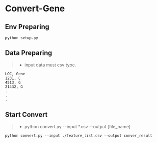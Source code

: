 # Convert-Gene

## Env Preparing
```
python setup.py
```

## Data Preparing
> * input data must csv type.
```
LOC, Gene
1231, C
4513, G
21432, G
.
.
.
```

## Start Convert
> * python convert.py --input *.csv --output {file_name}

```
python convert.py --input ./feature_list.csv --output conver_result
```


